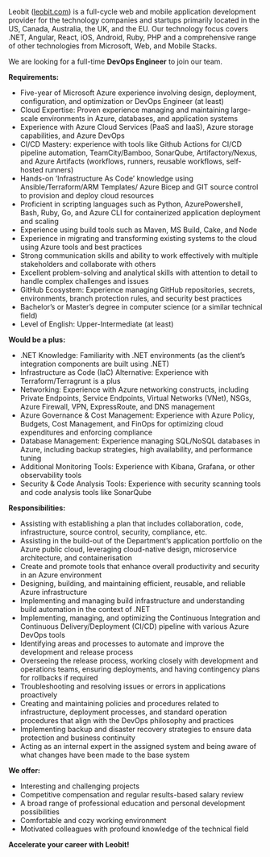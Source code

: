 Leobit ([leobit.com](http://leobit.com)) is a full-cycle web and mobile
application development provider for the technology companies and startups
primarily located in the US, Canada, Australia, the UK, and the EU. Our
technology focus covers .NET, Angular, React, iOS, Android, Ruby, PHP and a
comprehensive range of other technologies from Microsoft, Web, and Mobile
Stacks.

We are looking for a full-time **DevOps Engineer** to join our team.

**Requirements:**

  * Five-year of Microsoft Azure experience involving design, deployment, configuration, and optimization or DevOps Engineer (at least)
  * Cloud Expertise: Proven experience managing and maintaining large-scale environments in Azure, databases, and application systems
  * Experience with Azure Cloud Services (PaaS and IaaS), Azure storage capabilities, and Azure DevOps
  * CI/CD Mastery: experience with tools like Github Actions for CI/CD pipeline automation, TeamCity/Bamboo, SonarQube, Artifactory/Nexus, and Azure Artifacts (workflows, runners, reusable workflows, self-hosted runners)
  * Hands-on ‘Infrastructure As Code’ knowledge using Ansible/Terraform/ARM Templates/ Azure Bicep and GIT source control to provision and deploy cloud resources
  * Proficient in scripting languages such as Python, AzurePowershell, Bash, Ruby, Go, and Azure CLI for containerized application deployment and scaling
  * Experience using build tools such as Maven, MS Build, Cake, and Node
  * Experience in migrating and transforming existing systems to the cloud using Azure tools and best practices
  * Strong communication skills and ability to work effectively with multiple stakeholders and collaborate with others
  * Excellent problem-solving and analytical skills with attention to detail to handle complex challenges and issues
  * GitHub Ecosystem: Experience managing GitHub repositories, secrets, environments, branch protection rules, and security best practices
  * Bachelor’s or Master’s degree in computer science (or a similar technical field)
  * Level of English: Upper-Intermediate (at least)

**Would be a plus:**

  * .NET Knowledge: Familiarity with .NET environments (as the client’s integration components are built using .NET)
  * Infrastructure as Code (IaC) Alternative: Experience with Terraform/Terragrunt is a plus
  * Networking: Experience with Azure networking constructs, including Private Endpoints, Service Endpoints, Virtual Networks (VNet), NSGs, Azure Firewall, VPN, ExpressRoute, and DNS management
  * Azure Governance & Cost Management: Experience with Azure Policy, Budgets, Cost Management, and FinOps for optimizing cloud expenditures and enforcing compliance
  * Database Management: Experience managing SQL/NoSQL databases in Azure, including backup strategies, high availability, and performance tuning
  * Additional Monitoring Tools: Experience with Kibana, Grafana, or other observability tools
  * Security & Code Analysis Tools: Experience with security scanning tools and code analysis tools like SonarQube

**Responsibilities:**

  * Assisting with establishing a plan that includes collaboration, code, infrastructure, source control, security, compliance, etc.
  * Assisting in the build-out of the Department’s application portfolio on the Azure public cloud, leveraging cloud-native design, microservice architecture, and containerisation
  * Create and promote tools that enhance overall productivity and security in an Azure environment
  * Designing, building, and maintaining efficient, reusable, and reliable Azure infrastructure
  * Implementing and managing build infrastructure and understanding build automation in the context of .NET 
  * Implementing, managing, and optimizing the Continuous Integration and Continuous Delivery/Deployment (CI/CD) pipeline with various Azure DevOps tools
  * Identifying areas and processes to automate and improve the development and release process
  * Overseeing the release process, working closely with development and operations teams, ensuring deployments, and having contingency plans for rollbacks if required
  * Troubleshooting and resolving issues or errors in applications proactively
  * Creating and maintaining policies and procedures related to infrastructure, deployment processes, and standard operation procedures that align with the DevOps philosophy and practices
  * Implementing backup and disaster recovery strategies to ensure data protection and business continuity
  * Acting as an internal expert in the assigned system and being aware of what changes have been made to the base system

**We offer:**

  * Interesting and challenging projects
  * Competitive compensation and regular results-based salary review
  * A broad range of professional education and personal development possibilities
  * Comfortable and cozy working environment 
  * Motivated colleagues with profound knowledge of the technical field

**Accelerate your career with Leobit!**